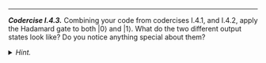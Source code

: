 ---

***Codercise I.4.3.*** Combining your code from codercises I.4.1, and I.4.2,
   apply the Hadamard gate to both $|0\rangle$ and $|1\rangle$. What do the two
   different output states look like? Do you notice anything special about them?


<details>
  <summary><i>Hint.</i></summary>

Look at their inner product.

</details>
